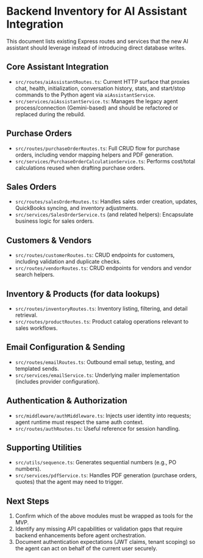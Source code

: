 # Backend Inventory for AI Assistant Integration

This document lists existing Express routes and services that the new AI assistant should leverage instead of introducing direct database writes.

## Core Assistant Integration
- `src/routes/aiAssistantRoutes.ts`: Current HTTP surface that proxies chat, health, initialization, conversation history, stats, and start/stop commands to the Python agent via `aiAssistantService`.
- `src/services/aiAssistantService.ts`: Manages the legacy agent process/connection (Gemini-based) and should be refactored or replaced during the rebuild.

## Purchase Orders
- `src/routes/purchaseOrderRoutes.ts`: Full CRUD flow for purchase orders, including vendor mapping helpers and PDF generation.
- `src/services/PurchaseOrderCalculationService.ts`: Performs cost/total calculations reused when drafting purchase orders.

## Sales Orders
- `src/routes/salesOrderRoutes.ts`: Handles sales order creation, updates, QuickBooks syncing, and inventory adjustments.
- `src/services/SalesOrderService.ts` (and related helpers): Encapsulate business logic for sales orders.

## Customers & Vendors
- `src/routes/customerRoutes.ts`: CRUD endpoints for customers, including validation and duplicate checks.
- `src/routes/vendorRoutes.ts`: CRUD endpoints for vendors and vendor search helpers.

## Inventory & Products (for data lookups)
- `src/routes/inventoryRoutes.ts`: Inventory listing, filtering, and detail retrieval.
- `src/routes/productRoutes.ts`: Product catalog operations relevant to sales workflows.

## Email Configuration & Sending
- `src/routes/emailRoutes.ts`: Outbound email setup, testing, and templated sends.
- `src/services/emailService.ts`: Underlying mailer implementation (includes provider configuration).

## Authentication & Authorization
- `src/middleware/authMiddleware.ts`: Injects user identity into requests; agent runtime must respect the same auth context.
- `src/routes/authRoutes.ts`: Useful reference for session handling.

## Supporting Utilities
- `src/utils/sequence.ts`: Generates sequential numbers (e.g., PO numbers).
- `src/services/pdfService.ts`: Handles PDF generation (purchase orders, quotes) that the agent may need to trigger.

## Next Steps
1. Confirm which of the above modules must be wrapped as tools for the MVP.
2. Identify any missing API capabilities or validation gaps that require backend enhancements before agent orchestration.
3. Document authentication expectations (JWT claims, tenant scoping) so the agent can act on behalf of the current user securely.

